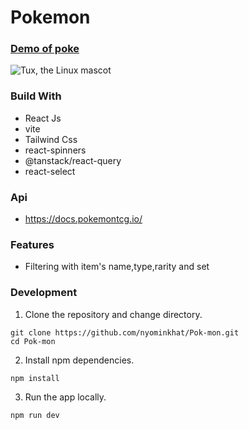 # Pokemon


### [Demo of poke](https://master--funny-chimera-ec145b.netlify.app/)

![Tux, the Linux mascot](https://res.cloudinary.com/nyominkhat/image/upload/v1680484113/FireShot_Capture_002_-_Vite_React_-_127.0.0.1_k7gqa0.png)

### Build With

- React Js
- vite
- Tailwind Css
- react-spinners
- @tanstack/react-query
- react-select

### Api

- https://docs.pokemontcg.io/

### Features

- Filtering with item's name,type,rarity and set

### Development

1. Clone the repository and change directory.
```
git clone https://github.com/nyominkhat/Pok-mon.git
cd Pok-mon 
```

2. Install npm dependencies.
```
npm install
```

3. Run the app locally.
```
npm run dev
```






